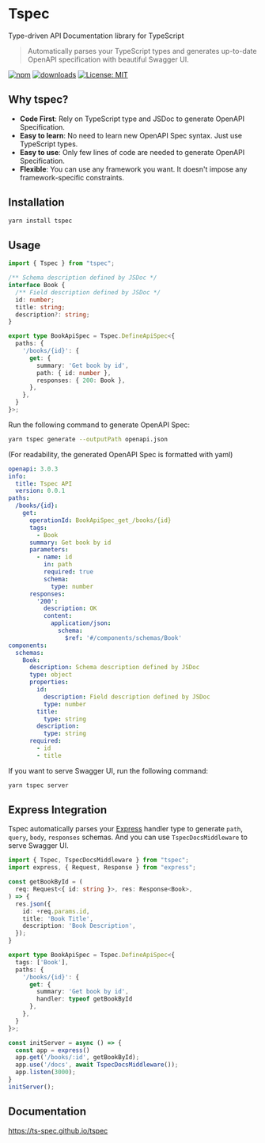 # Tspec

Type-driven API Documentation library for TypeScript

> Automatically parses your TypeScript types and generates up-to-date OpenAPI specification with beautiful Swagger UI.


[![npm](https://badge.fury.io/js/tspec.svg)](https://badge.fury.io/js/tspec) [![downloads](https://img.shields.io/npm/dm/tspec.svg)](https://www.npmjs.com/package/tspec) [![License: MIT](https://img.shields.io/badge/License-MIT-yellow.svg)](https://opensource.org/licenses/MIT)

## Why tspec?
- **Code First**: Rely on TypeScript type and JSDoc to generate OpenAPI Specification.
- **Easy to learn**: No need to learn new OpenAPI Spec syntax. Just use TypeScript types.
- **Easy to use**: Only few lines of code are needed to generate OpenAPI Specification.
- **Flexible**: You can use any framework you want. It doesn't impose any framework-specific constraints.

## Installation
```bash
yarn install tspec
```


## Usage
```ts
import { Tspec } from "tspec";

/** Schema description defined by JSDoc */
interface Book {
  /** Field description defined by JSDoc */
  id: number;
  title: string;
  description?: string;
}

export type BookApiSpec = Tspec.DefineApiSpec<{
  paths: {
    '/books/{id}': {
      get: {
        summary: 'Get book by id',
        path: { id: number },
        responses: { 200: Book },
      },
    },
  }
}>;
```

Run the following command to generate OpenAPI Spec:

```bash
yarn tspec generate --outputPath openapi.json
```
(For readability, the generated OpenAPI Spec is formatted with yaml)

```yaml
openapi: 3.0.3
info:
  title: Tspec API
  version: 0.0.1
paths:
  /books/{id}:
    get:
      operationId: BookApiSpec_get_/books/{id}
      tags:
        - Book
      summary: Get book by id
      parameters:
        - name: id
          in: path
          required: true
          schema:
            type: number
      responses:
        '200':
          description: OK
          content:
            application/json:
              schema:
                $ref: '#/components/schemas/Book'
components:
  schemas:
    Book:
      description: Schema description defined by JSDoc
      type: object
      properties:
        id:
          description: Field description defined by JSDoc
          type: number
        title:
          type: string
        description:
          type: string
      required:
        - id
        - title
```

If you want to serve Swagger UI, run the following command:

```bash
yarn tspec server
```

## Express Integration

Tspec automatically parses your [Express](https://expressjs.com/) handler type to generate `path`, `query`, `body`, `responses` schemas.
And you can use `TspecDocsMiddleware` to serve Swagger UI.

```ts
import { Tspec, TspecDocsMiddleware } from "tspec";
import express, { Request, Response } from "express";

const getBookById = (
  req: Request<{ id: string }>, res: Response<Book>,
) => {
  res.json({
    id: +req.params.id,
    title: 'Book Title',
    description: 'Book Description',
  });
}

export type BookApiSpec = Tspec.DefineApiSpec<{
  tags: ['Book'],
  paths: {
    '/books/{id}': {
      get: {
        summary: 'Get book by id',
        handler: typeof getBookById
      },
    },
  }
}>;

const initServer = async () => {
  const app = express()
  app.get('/books/:id', getBookById);
  app.use('/docs', await TspecDocsMiddleware());
  app.listen(3000);
}
initServer();
```

## Documentation
https://ts-spec.github.io/tspec

